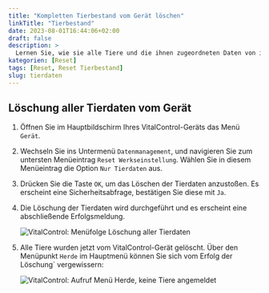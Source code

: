```yaml
---
title: "Kompletten Tierbestand vom Gerät löschen"
linkTitle: "Tierbestand"
date: 2023-08-01T16:44:06+02:00
draft: false
description: >
  Lernen Sie, wie sie alle Tiere und die ihnen zugeordneten Daten von ihrem VitalControl-Gerät löschen können.
kategorien: [Reset]
tags: [Reset, Reset Tierbestand]
slug: tierdaten
---
```

## Löschung aller Tierdaten vom Gerät

1. Öffnen Sie im Hauptbildschirm Ihres VitalControl-Geräts das Menü `Gerät`.

1. Wechseln Sie ins Untermenü `Datenmanagement`, und navigieren Sie zum untersten Menüeintrag `Reset Werkseinstellung`. Wählen Sie in diesem Menüeintrag die Option `Nur Tierdaten` aus.

1. Drücken Sie die Taste `OK`, um das Löschen der Tierdaten anzustoßen. Es erscheint eine Sicherheitsabfrage, bestätigen Sie diese mit `Ja`.

1. Die Löschung der Tierdaten wird durchgeführt und es erscheint eine abschließende Erfolgsmeldung.

   ![VitalControl: Menüfolge Löschung aller Tierdaten](../bilder/loeschungtierdaten.png "Löschung Tierdaten")

1. Alle Tiere wurden jetzt vom VitalControl-Gerät gelöscht. Über den Menüpunkt `Herde` im Hauptmenü können Sie sich vom Erfolg der Löschung` vergewissern:

   ![VitalControl: Aufruf Menü Herde, keine Tiere angemeldet](../bilder/keinetiere.png "Keine Tiere angemeldet")